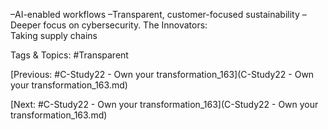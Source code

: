  –AI-enabled workflows 
 –Transparent, customer-focused sustainability 
 –Deeper focus on cybersecurity.
The Innovators:  
Taking supply chains  

   Tags & Topics:
   #Transparent

[Previous: #C-Study22 - Own your transformation_163](C-Study22 - Own your transformation_163.md)

[Next: #C-Study22 - Own your transformation_163](C-Study22 - Own your transformation_163.md)